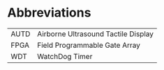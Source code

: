 # Abbreviations
|       |                                     |
| :---- | :-----------------------------------|
| AUTD  | Airborne Ultrasound Tactile Display |
| FPGA  | Field Programmable Gate Array       |
| WDT   | WatchDog Timer                      |
<link rel="stylesheet" href="styles/table_wo_header.css">
